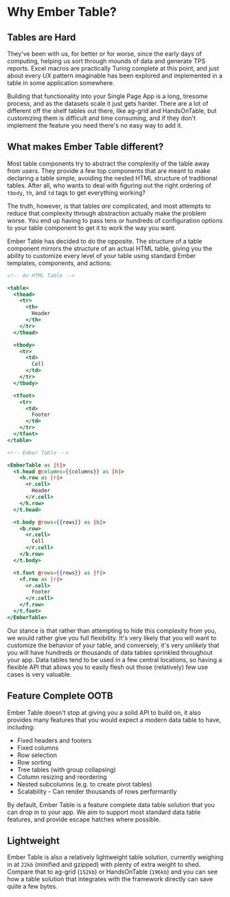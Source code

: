# Why Ember Table?

## Tables are Hard

They've been with us, for better or for worse, since the early
days of computing, helping us sort through mounds of data and generate TPS
reports. Excel macros are practically Turing complete at this point, and just
about every UX pattern imaginable has been explored and implemented in a table
in some application somewhere.

Building that functionality into your Single Page App is a long, tiresome
process, and as the datasets scale it just gets harder. There are a lot of
different off the shelf tables out there, like ag-grid and HandsOnTable, but
customizing them is difficult and time consuming, and if they don't implement
the feature you need there's no easy way to add it.

## What makes Ember Table different?

Most table components try to abstract the complexity of the table away from
users. They provide a few top components that are meant to make declaring a
table simple, avoiding the nested HTML structure of traditional tables. After
all, who wants to deal with figuring out the right ordering of `tbody`, `th`,
and `td` tags to get everything working?

The truth, however, is that tables _are_ complicated, and most attempts to
reduce that complexity through abstraction actually make the problem worse. You
end up having to pass tens or hundreds of configuration options to your table
component to get it to work the way you want.

Ember Table has decided to do the opposite. The structure of a table component
mirrors the structure of an actual HTML table, giving you the ability to
customize every level of your table using standard Ember templates, components,
and actions:

```hbs
<!-- An HTML Table -->

<table>
  <thead>
    <tr>
      <th>
        Header
      </th>
    </tr>
  </thead>

  <tbody>
    <tr>
      <td>
        Cell
      </td>
    </tr>
  </tbody>

  <tfoot>
    <tr>
      <td>
        Footer
      </td>
    </tr>
  </tfoot>
</table>

<!-- Ember Table -->

<EmberTable as |t|>
  <t.head @columns={{columns}} as |h|>
    <h.row as |r|>
      <r.cell>
        Header
      </r.cell>
    </h.row>
  </t.head>

  <t.body @rows={{rows}} as |b|>
    <b.row>
      <r.cell>
        Cell
      </r.cell>
    </b.row>
  </t.body>

  <t.foot @rows={{rows}} as |f|>
    <f.row as |r|>
      <r.cell>
        Footer
      </r.cell>
    </f.row>
  </t.foot>
</EmberTable>
```

Our stance is that rather than attempting to hide this complexity from you, we
would rather give you full flexibility. It's very likely that you will want to
customize the behavior of your table, and conversely, it's very _unlikely_ that
you will have hundreds or thousands of data tables sprinkled throughout your
app. Data tables tend to be used in a few central locations, so having a
flexible API that allows you to easily flesh out those (relatively) few use
cases is very valuable.

## Feature Complete OOTB

Ember Table doesn't stop at giving you a solid API to build on, it also provides
many features that you would expect a modern data table to have, including:

- Fixed headers and footers
- Fixed columns
- Row selection
- Row sorting
- Tree tables (with group collapsing)
- Column resizing and reordering
- Nested subcolumns (e.g. to create pivot tables)
- Scalability - Can render thousands of rows performantly

By default, Ember Table is a feature complete data table solution that you can
drop in to your app. We aim to support most standard data table features, and
provide escape hatches where possible.

## Lightweight

Ember Table is also a relatively lightweight table solution, currently weighing
in at `22kb` (minified and gzipped) with plenty of extra weight to shed. Compare
that to ag-grid (`152kb`) or HandsOnTable (`196kb`) and you can see how a table
solution that integrates with the framework directly can save quite a few bytes.

